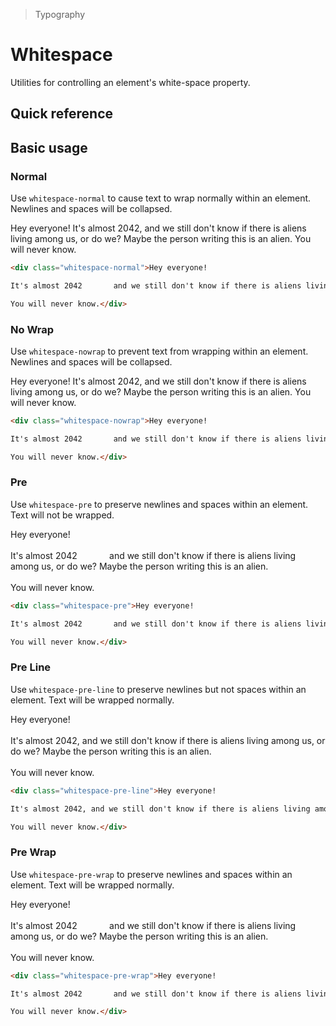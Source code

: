 > Typography

# Whitespace
Utilities for controlling an element's white-space property.

## Quick reference

<qr-table />

## Basic usage

### Normal
Use `whitespace-normal` to cause text to wrap normally within an element. Newlines and spaces will be collapsed.

<container>
  <div class="mx-24 overflow-x-auto mx-a max-w-[420]">
    <div class="whitespace-normal">Hey everyone!
    It's almost 2042, and we still don't know if there is aliens living among us, or do we? Maybe the person writing this is an alien.
    You will never know.</div>
  </div>
</container>

```html
<div class="whitespace-normal">Hey everyone!

It's almost 2042       and we still don't know if there is aliens living among us, or do we? Maybe the person writing this is an alien.

You will never know.</div>
```

### No Wrap
Use `whitespace-nowrap` to prevent text from wrapping within an element. Newlines and spaces will be collapsed.

<container>
  <div class="mx-24 overflow-x-auto mx-a max-w-[420]">
    <div class="whitespace-nowrap">Hey everyone!
    It's almost 2042, and we still don't know if there is aliens living among us, or do we? Maybe the person writing this is an alien.
    You will never know.</div>
  </div>
</container>

```html
<div class="whitespace-nowrap">Hey everyone!

It's almost 2042       and we still don't know if there is aliens living among us, or do we? Maybe the person writing this is an alien.

You will never know.</div>
```

### Pre
Use `whitespace-pre` to preserve newlines and spaces within an element. Text will not be wrapped.

<container>
  <div class="mx-24 overflow-x-auto mx-a max-w-[420]">
    <div class="whitespace-pre">Hey everyone!<br /><br />
    It's almost 2042&nbsp;&nbsp;&nbsp;&nbsp;&nbsp;&nbsp;&nbsp;&nbsp;&nbsp;&nbsp;&nbsp;&nbsp;&nbsp;and we still don't know if there is aliens living among us, or do we? Maybe the person writing this is an alien.<br /><br />
    You will never know.</div>
  </div>
</container>

```html
<div class="whitespace-pre">Hey everyone!

It's almost 2042       and we still don't know if there is aliens living among us, or do we? Maybe the person writing this is an alien.

You will never know.</div>
```

### Pre Line
Use `whitespace-pre-line` to preserve newlines but not spaces within an element. Text will be wrapped normally.

<container>
  <div class="mx-24 overflow-x-auto mx-a max-w-[420]">
    <div class="whitespace-pre-line">Hey everyone!<br /><br />
    It's almost 2042, and we still don't know if there is aliens living among us, or do we? Maybe the person writing this is an alien.<br /><br />
    You will never know.</div>
  </div>
</container>

```html
<div class="whitespace-pre-line">Hey everyone!

It's almost 2042, and we still don't know if there is aliens living among us, or do we? Maybe the person writing this is an alien.

You will never know.</div>
```

### Pre Wrap
Use `whitespace-pre-wrap` to preserve newlines and spaces within an element. Text will be wrapped normally.

<container>
  <div class="mx-24 overflow-x-auto mx-a max-w-[420]">
    <div class="whitespace-pre-wrap">Hey everyone!<br /><br />
    It's almost 2042&nbsp;&nbsp;&nbsp;&nbsp;&nbsp;&nbsp;&nbsp;&nbsp;&nbsp;&nbsp;&nbsp;&nbsp;&nbsp;and we still don't know if there is aliens living among us, or do we? Maybe the person writing this is an alien.<br /><br />
    You will never know.</div>
  </div>
</container>

```html
<div class="whitespace-pre-wrap">Hey everyone!

It's almost 2042       and we still don't know if there is aliens living among us, or do we? Maybe the person writing this is an alien.

You will never know.</div>
```
